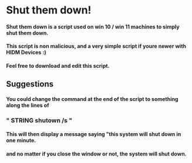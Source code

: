 # Shut them down!

#### Shut them down is a script used on win 10 / win 11 machines to simply shut them down.
#### This script is non malicious, and a very simple script if youre newer with HIDM Devices :)
#### Feel free to download and edit this script.

## Suggestions 

#### You could change the command at the end of the script to something along the lines of
### " STRING shutown /s "
#### This will then display a message saying "this system will shut down in one minute.
#### and no matter if you close the window or not, the system will shut down.
